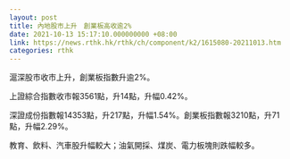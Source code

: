 ```yaml
---
layout: post
title: 內地股市上升　創業板高收逾2%
date: 2021-10-13 15:17:10.000000000 +08:00
link: https://news.rthk.hk/rthk/ch/component/k2/1615080-20211013.htm
categories: rthk
---
```


滬深股市收市上升，創業板指數升逾2%。

上證綜合指數收市報3561點，升14點，升幅0.42%。

深證成份指數報14353點，升217點，升幅1.54%。創業板指數報3210點，升71點，升幅2.29%。

教育、飲料、汽車股升幅較大；油氣開採、煤炭、電力板塊則跌幅較多。
